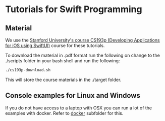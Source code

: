 # Tutorials for Swift Programming

## Material
We use the [Stanford University's course CS193p (Developing Applications for iOS using SwiftUI)](https://cs193p.sites.stanford.edu/) course for these tutorials.

To download the material in .pdf format run the following on change to the ./scripts folder in your bash shell and run the following:
```bash
./cs193p-download.sh
```

This will store the course materials in the ./target folder.

## Console examples for Linux and Windows

If you do not have access to a laptop with OSX you can run a lot of the examples with docker. 
Refer to [docker](./docker) subfolder for this. 

